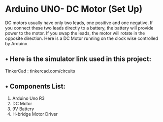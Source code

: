 # Arduino UNO- DC Motor (Set Up)
DC motors usually have only two leads, one positive and one negative. If you connect these two leads directly to a battery, the battery will provide power to the motor. If you swap the leads, the motor will rotate in the opposite direction. Here is a DC Motor running on the clock wise controlled by Arduino. 

## •	Here is the simulator link used in this project:

TinkerCad : tinkercad.com/circuits 

## •	Components List:
1.	Arduino Uno R3
2.	 DC Motor 
3.	9V Battery 
4.	H-bridge Motor Driver


